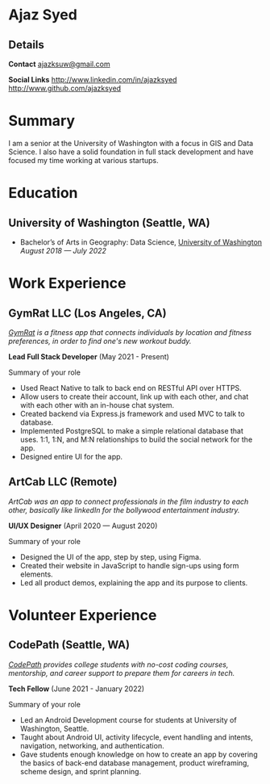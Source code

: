 # Ajaz Syed

## Details

**Contact**
ajazksuw@gmail.com

**Social Links**
http://www.linkedin.com/in/ajazksyed
http://www.github.com/ajazksyed


# Summary

I am a senior at the University of Washington with a focus in GIS and Data Science. I also have a solid foundation in full stack development and have focused my time working at various startups.

# Education

## University of Washington (Seattle, WA)

* Bachelor’s of Arts in Geography: Data Science,
[University of Washington][]
*August 2018 — July 2022*



# Work Experience

## GymRat LLC (Los Angeles, CA)
*[GymRat][] is a fitness app that connects individuals by location and fitness preferences, in order to find one's new workout buddy.*

**Lead Full Stack Developer** (May 2021 - Present)

Summary of your role

- Used React Native to talk to back end on RESTful API over HTTPS.
- Allow users to create their account, link up with each other, and chat with each other with an in-house chat system.
- Created backend via Express.js framework and used MVC to talk to database.
- Implemented PostgreSQL to make a simple relational database that uses.
1:1, 1:N, and M:N relationships to build the social network for the app.
- Designed entire UI for the app.

## ArtCab LLC (Remote)
*ArtCab was an app to connect professionals in the film industry to each other, basically like linkedIn for the bollywood entertainment industry.*

**UI/UX Designer** (April 2020 — August 2020)

Summary of your role

- Designed the UI of the app, step by step, using Figma.
- Created their website in JavaScript to handle sign-ups using form elements.
- Led all product demos, explaining the app and its purpose to clients.

# Volunteer Experience

## CodePath (Seattle, WA)
*[CodePath][] provides college students with no-cost coding courses, mentorship, and career support to prepare them for careers in tech.*

**Tech Fellow** (June 2021 - January 2022)

Summary of your role

- Led an Android Development course for students at University of Washington, Seattle.
- Taught about Android UI, activity lifecycle, event handling and intents, navigation, networking, and authentication.
- Gave students enough knowledge on how to create an app by covering the basics of back-end database management, product wireframing, scheme
design, and sprint planning.



[University of Washington]: http://www.uw.edu
[GymRat]: http://gymrat.app/
[CodePath]: https://codepath.org/